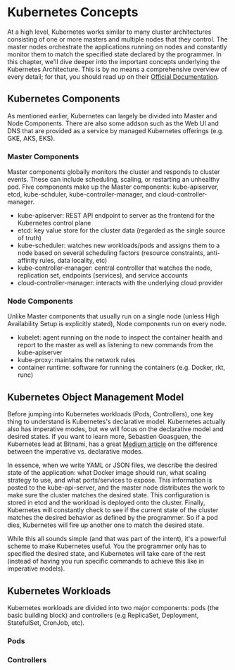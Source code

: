 # Kubernetes Concepts
At a high level, Kubernetes works similar to many cluster architectures consisting of one or more masters and multiple nodes that they control. The master nodes orchestrate the applications running on nodes and constantly monitor them to match the specified state declared by the programmer. In this chapter, we'll dive deeper into the important concepts underlying the Kubernetes Architecture. This is by no means a comprehensive overview of every detail; for that, you should read up on their [Official Documentation](https://kubernetes.io/docs/concepts/overview/what-is-kubernetes/).

## Kubernetes Components
As mentioned earlier, Kubernetes can largely be divided into Master and Node Components. There are also some addson such as the Web UI and DNS that are provided as a service by managed Kubernetes offerings (e.g. GKE, AKS, EKS). 

### Master Components
Master components globally monitors the cluster and responds to cluster events. These can include scheduling, scaling, or restarting an unhealthy pod. Five components make up the Master components: kube-apiserver, etcd, kube-schduler, kube-controller-manager, and cloud-controller-manager. 

- kube-apiserver: REST API endpoint to server as the frontend for the Kubernetes control plane
- etcd: key value store for the cluster data (regarded as the single source of truth) 
- kube-scheduler: watches new workloads/pods and assigns them to a node based on several scheduling factors (resource constraints, anti-affinity rules, data locality, etc)
- kube-controller-manager: central controller that watches the node, replication set, endpoints (services), and service accounts
- cloud-controller-manager: interacts with the underlying cloud provider 

### Node Components 
Unlike Master components that usually run on a single node (unless High Availability Setup is explicitly stated), Node components run on every node. 

- kubelet: agent running on the node to inspect the container health and report to the master as well as listening to new commands from the kube-apiserver
- kube-proxy: maintains the network rules 
- container runtime: software for running the containers (e.g. Docker, rkt, runc) 

## Kubernetes Object Management Model 
Before jumping into Kubernetes workloads (Pods, Controllers), one key thing to understand is Kubernetes's declarative model. Kubernetes actually also has imperative modes, but we will focus on the declarative model and desired states. If you want to learn more, Sebastien Goasguen, the Kubernetes lead at Bitnami, has a great [Medium article](https://medium.com/bitnami-perspectives/imperative-declarative-and-a-few-kubectl-tricks-9d6deabdde) on the difference between the imperative vs. declarative modes. 

In essence, when we write YAML or JSON files, we describe the desired state of the application: what Docker image should run, what scaling strategy to use, and what ports/services to expose. This information is posted to the kube-api-server, and the master node distributes the work to make sure the cluster matches the desired state. This configuration is stored in etcd and the workload is deployed onto the cluster. Finally, Kubernetes will constantly check to see if the current state of the cluster matches the desired behavior as defined by the programmer. So if a pod dies, Kubernetes will fire up another one to match the desired state. 

While this all sounds simple (and that was part of the intent), it's a powerful scheme to make Kubernetes useful. You the programmer only has to specified the desired state, and Kubernetes will take care of the rest (instead of having you run specific commands to achieve this like in imperative models). 

## Kubernetes Workloads 
Kubernetes workloads are divided into two major components: pods (the basic building block) and controllers (e.g ReplicaSet, Deployment, StatefulSet, CronJob, etc). 

### Pods

### Controllers
